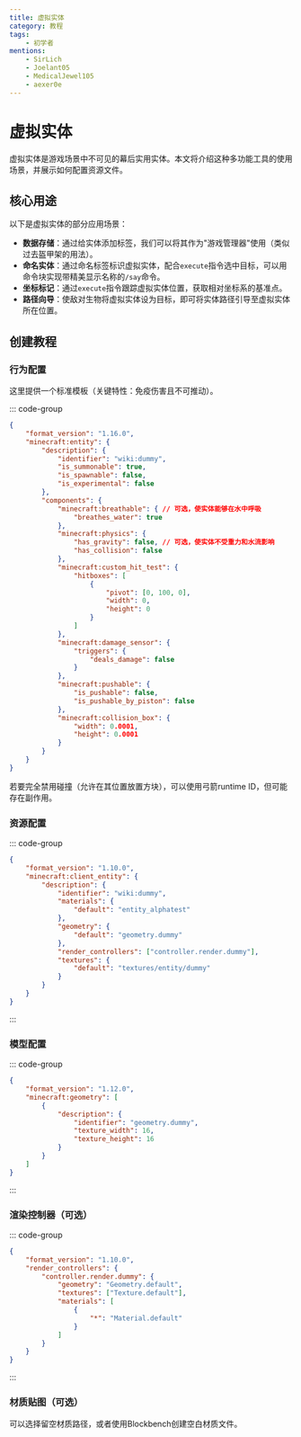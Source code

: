 ```yaml
---
title: 虚拟实体
category: 教程
tags:
    - 初学者
mentions:
    - SirLich
    - Joelant05
    - MedicalJewel105
    - aexer0e
---
```


# 虚拟实体

<!--@include: @/wiki/bedrock-wiki-mirror.md-->

虚拟实体是游戏场景中不可见的幕后实用实体。本文将介绍这种多功能工具的使用场景，并展示如何配置资源文件。

## 核心用途

以下是虚拟实体的部分应用场景：

- **数据存储**：通过给实体添加标签，我们可以将其作为"游戏管理器"使用（类似过去盔甲架的用法）。
- **命名实体**：通过命名标签标识虚拟实体，配合`execute`指令选中目标，可以用命令块实现带精美显示名称的`/say`命令。
- **坐标标记**：通过`execute`指令跟踪虚拟实体位置，获取相对坐标系的基准点。
- **路径向导**：使敌对生物将虚拟实体设为目标，即可将实体路径引导至虚拟实体所在位置。

## 创建教程

### 行为配置

这里提供一个标准模板（关键特性：免疫伤害且不可推动）。

::: code-group
```json [BP/entities/dummy.json]
{
	"format_version": "1.16.0",
	"minecraft:entity": {
		"description": {
			"identifier": "wiki:dummy",
			"is_summonable": true,
			"is_spawnable": false,
			"is_experimental": false
		},
		"components": {
			"minecraft:breathable": { // 可选，使实体能够在水中呼吸
				"breathes_water": true
			},
			"minecraft:physics": { 
				"has_gravity": false, // 可选，使实体不受重力和水流影响
				"has_collision": false
			},
			"minecraft:custom_hit_test": {
				"hitboxes": [
					{
						"pivot": [0, 100, 0],
						"width": 0,
						"height": 0
					}
				]
			},
			"minecraft:damage_sensor": {
				"triggers": {
					"deals_damage": false
				}
			},
			"minecraft:pushable": {
				"is_pushable": false,
				"is_pushable_by_piston": false
			},
			"minecraft:collision_box": {
				"width": 0.0001,
				"height": 0.0001
			}
		}
	}
}
```

若要完全禁用碰撞（允许在其位置放置方块），可以使用弓箭runtime ID，但可能存在副作用。

### 资源配置

::: code-group
```json [RP/entity/dummy.json]
{
	"format_version": "1.10.0",
	"minecraft:client_entity": {
		"description": {
			"identifier": "wiki:dummy",
			"materials": {
				"default": "entity_alphatest"
			},
			"geometry": {
				"default": "geometry.dummy"
			},
			"render_controllers": ["controller.render.dummy"],
			"textures": {
				"default": "textures/entity/dummy"
			}
		}
	}
}
```
:::

### 模型配置

::: code-group
```json [RP/models/entity/dummy.json]
{
	"format_version": "1.12.0",
	"minecraft:geometry": [
		{
			"description": {
				"identifier": "geometry.dummy",
				"texture_width": 16,
				"texture_height": 16
			}
		}
	]
}
```
:::

### 渲染控制器（可选）

::: code-group
```json [RP/render_controllers/dummy.json]
{
	"format_version": "1.10.0",
	"render_controllers": {
		"controller.render.dummy": {
			"geometry": "Geometry.default",
			"textures": ["Texture.default"],
			"materials": [
				{
					"*": "Material.default"
				}
			]
		}
	}
}
```
:::

### 材质贴图（可选）

可以选择留空材质路径，或者使用Blockbench创建空白材质文件。